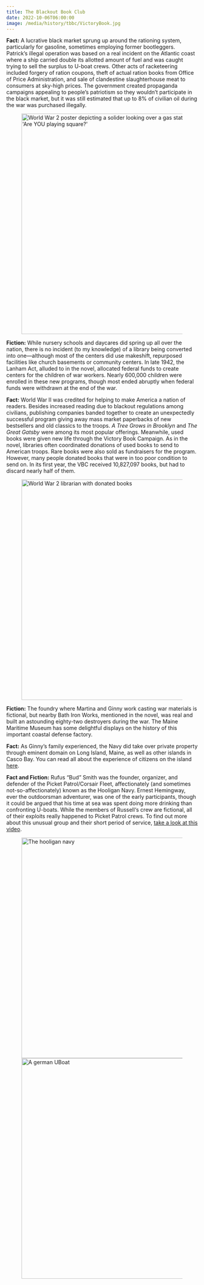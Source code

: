 ```yaml
---
title: The Blackout Book Club
date: 2022-10-06T06:00:00
image: /media/history/tbbc/VictoryBook.jpg
---
```


**Fact:** A lucrative black market sprung up around the rationing system, particularly for gasoline, sometimes employing former bootleggers. Patrick’s illegal operation was based on a real incident on the Atlantic coast where a ship carried double its allotted amount of fuel and was caught trying to sell the surplus to U-boat crews. Other acts of racketeering included forgery of ration coupons, theft of actual ration books from Office of Price Administration, and sale of clandestine slaughterhouse meat to consumers at sky-high prices. The government created propaganda campaigns appealing to people’s patriotism so they wouldn’t participate in the black market, but it was still estimated that up to 8% of civilian oil during the war was purchased illegally.

<figure>
  <img src="/media/history/tbbc/Rationing.jpg?nf_resize=fit&w=580" width="580" alt="World War 2 poster depicting a solider looking over a gas station. Large text reads 'Are YOU playing square?'" />
</figure>

**Fiction:** While nursery schools and daycares did spring up all over the nation, there is no incident (to my knowledge) of a library being converted into one—although most of the centers did use makeshift, repurposed facilities like church basements or community centers. In late 1942, the Lanham Act, alluded to in the novel, allocated federal funds to create centers for the children of war workers. Nearly 600,000 children were enrolled in these new programs, though most ended abruptly when federal funds were withdrawn at the end of the war.

**Fact:** World War II was credited for helping to make America a nation of readers. Besides increased reading due to blackout regulations among civilians, publishing companies banded together to create an unexpectedly successful program giving away mass market paperbacks of new bestsellers and old classics to the troops. _A Tree Grows in Brooklyn_ and _The Great Gatsby_ were among its most popular offerings. Meanwhile, used books were given new life through the Victory Book Campaign. As in the novel, libraries often coordinated donations of used books to send to American troops. Rare books were also sold as fundraisers for the program. However, many people donated books that were in too poor condition to send on. In its first year, the VBC received 10,827,097 books, but had to discard nearly half of them.

<figure>
  <img src="/media/history/tbbc/VictoryBook.jpg?nf_resize=fit&w=580" width="580" alt="World War 2 librarian with donated books"/>
</figure>

**Fiction:** The foundry where Martina and Ginny work casting war materials is fictional, but nearby Bath Iron Works, mentioned in the novel, was real and built an astounding eighty-two destroyers during the war. The Maine Maritime Museum has some delightful displays on the history of this important coastal defense factory.

**Fact:** As Ginny’s family experienced, the Navy did take over private property through eminent domain on Long Island, Maine, as well as other islands in Casco Bay. You can read all about the experience of citizens on the island [here](https://www.islandjournal.com/history/world-war-ii-left-a-big-footprint-on-casco-bay-islands/).

**Fact and Fiction:** Rufus “Bud” Smith was the founder, organizer, and defender of the Picket Patrol/Corsair Fleet, affectionately (and sometimes not-so-affectionately) known as the Hooligan Navy. Ernest Hemingway, ever the outdoorsman adventurer, was one of the early participants, though it could be argued that his time at sea was spent doing more drinking than confronting U-boats. While the members of Russell‘s crew are fictional, all of their exploits really happened to Picket Patrol crews. To find out more about this unusual group and their short period of service, [take a look at this video](https://nshof.org/the-hooligan-navy-the-corsair-fleet/).

<figure>
  <img src="/media/history/tbbc/Hooligan.png?nf_resize=fit&w=580" width="580" alt="The hooligan navy"/>
  <img src="/media/history/tbbc/UBoat.jpeg?nf_resize=fit&w=580" width="580" alt="A german UBoat"/>
</figure>
